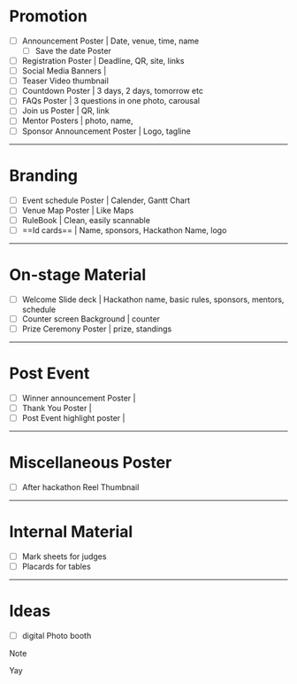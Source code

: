 # Promotion
- [ ] Announcement Poster | Date, venue, time, name
	- [ ] Save the date Poster
- [ ] Registration Poster | Deadline, QR, site, links
- [ ] Social Media Banners |
- [ ] Teaser Video thumbnail
- [ ] Countdown Poster | 3 days, 2 days, tomorrow etc
- [ ] FAQs Poster | 3 questions in one photo, carousal 
- [ ] Join us Poster | QR, link
- [ ] Mentor Posters | photo, name, 
- [ ] Sponsor Announcement Poster | Logo, tagline
---
# Branding
- [ ] Event schedule Poster | Calender, Gantt Chart
- [ ] Venue Map Poster | Like Maps
- [ ] RuleBook | Clean, easily scannable
- [ ] ==Id cards== | Name, sponsors, Hackathon Name, logo
---
# On-stage Material
- [ ] Welcome Slide deck | Hackathon name, basic rules, sponsors, mentors, schedule
- [ ] Counter screen Background | counter
- [ ] Prize Ceremony Poster |  prize, standings
---
# Post Event
- [ ] Winner announcement Poster |
- [ ] Thank You Poster |
- [ ] Post Event highlight poster |
---
# Miscellaneous Poster
- [ ] After hackathon Reel Thumbnail
---
# Internal Material
- [ ] Mark sheets for judges
- [ ] Placards for tables
---
# Ideas
- [ ] digital Photo booth

> [!Note]
> Yay

